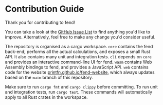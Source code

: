 # Contribution Guide

Thank you for contributing to fend!

You can take a look at the [GitHub Issue List](https://github.com/printfn/fend/issues)
to find anything you'd like to improve. Alternatively, feel free to make any change
you'd consider useful.

The repository is organised as a cargo workspace. `core` contains the fend back-end,
performs all the actual calculations, and exposes a small Rust API. It also contains
many unit and integration tests. `cli` depends on `core` and provides an interactive
command-line UI for fend. `wasm` contains Web Assembly bindings to fend, and provides
a JavaScript API. `web` contains code for the website
[printfn.github.io/fend-website](printfn.github.io/fend-website), which always
updates based on the `main` branch of this repository.

Make sure to run `cargo fmt` and `cargo clippy` before committing. To run unit and
integration tests, run `cargo test`. These commands will automatically apply to
all Rust crates in the workspace.
